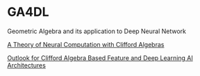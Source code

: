 # GA4DL
Geometric Algebra and its application to Deep Neural Network

[A Theory of Neural Computation with Clifford Algebras](https://www.informatik.uni-kiel.de/inf/Sommer/doc/Dissertationen/Sven_Buchholz/diss.pdf)

[Outlook for Clifford Algebra Based Feature and Deep Learning AI Architectures](https://www.researchgate.net/publication/318237799_Outlook_for_Clifford_Algebra_Based_Feature_and_Deep_Learning_AI_Architectures)
